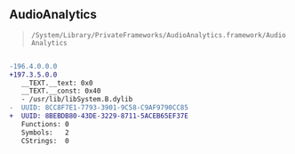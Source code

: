 ## AudioAnalytics

> `/System/Library/PrivateFrameworks/AudioAnalytics.framework/AudioAnalytics`

```diff

-196.4.0.0.0
+197.3.5.0.0
   __TEXT.__text: 0x0
   __TEXT.__const: 0x40
   - /usr/lib/libSystem.B.dylib
-  UUID: 8CC8F7E1-7793-3901-9C58-C9AF9790CC85
+  UUID: 8BEBDB80-43DE-3229-8711-5ACEB65EF37E
   Functions: 0
   Symbols:   2
   CStrings:  0

```

